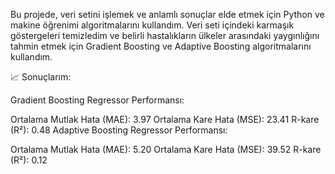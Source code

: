 Bu projede, veri setini işlemek ve anlamlı sonuçlar elde etmek için Python ve makine öğrenimi algoritmalarını kullandım. 
Veri seti içindeki karmaşık göstergeleri temizledim ve belirli hastalıkların ülkeler arasındaki yaygınlığını tahmin etmek 
için Gradient Boosting ve Adaptive Boosting algoritmalarını kullandım.

📈 Sonuçlarım:

Gradient Boosting Regressor Performansı:

Ortalama Mutlak Hata (MAE): 3.97
Ortalama Kare Hata (MSE): 23.41
R-kare (R²): 0.48
Adaptive Boosting Regressor Performansı:

Ortalama Mutlak Hata (MAE): 5.20
Ortalama Kare Hata (MSE): 39.52
R-kare (R²): 0.12
